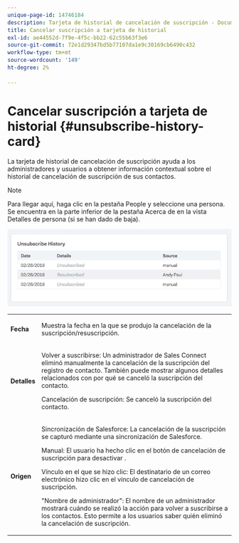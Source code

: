 ```yaml
---
unique-page-id: 14746184
description: Tarjeta de historial de cancelación de suscripción - Documentos de Marketo - Documentación del producto
title: Cancelar suscripción a tarjeta de historial
exl-id: ae44552d-7f9e-4f5c-bb22-62c55b63f3e6
source-git-commit: 72e1d29347bd5b77107da1e9c30169cb6490c432
workflow-type: tm+mt
source-wordcount: '149'
ht-degree: 2%

---
```


# Cancelar suscripción a tarjeta de historial {#unsubscribe-history-card}

La tarjeta de historial de cancelación de suscripción ayuda a los administradores y usuarios a obtener información contextual sobre el historial de cancelación de suscripción de sus contactos.

>[!NOTE]
>
>Para llegar aquí, haga clic en la pestaña People y seleccione una persona. Se encuentra en la parte inferior de la pestaña Acerca de en la vista Detalles de persona (si se han dado de baja).

![](assets/1-1.jpg)

<table> 
 <colgroup> 
  <col> 
  <col> 
 </colgroup> 
 <tbody> 
  <tr> 
   <td><strong>Fecha</strong></td> 
   <td><p>Muestra la fecha en la que se produjo la cancelación de la suscripción/resuscripción.</p></td> 
  </tr> 
  <tr> 
   <td><strong>Detalles</strong></td> 
   <td><p>Volver a suscribirse: Un administrador de Sales Connect eliminó manualmente la cancelación de la suscripción del registro de contacto. También puede mostrar algunos detalles relacionados con por qué se canceló la suscripción del contacto.</p><p>Cancelación de suscripción: Se canceló la suscripción del contacto.</p></td> 
  </tr> 
  <tr> 
   <td><strong>Origen</strong></td> 
   <td><p>Sincronización de Salesforce: La cancelación de la suscripción se capturó mediante una sincronización de Salesforce.</p><p>Manual: El usuario ha hecho clic en el botón de cancelación de suscripción para desactivar .</p><p>Vínculo en el que se hizo clic: El destinatario de un correo electrónico hizo clic en el vínculo de cancelación de suscripción.</p><p>"Nombre de administrador": El nombre de un administrador mostrará cuándo se realizó la acción para volver a suscribirse a los contactos. Esto permite a los usuarios saber quién eliminó la cancelación de suscripción.</p></td> 
  </tr> 
 </tbody> 
</table>
